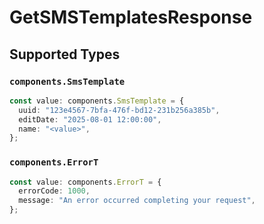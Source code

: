# GetSMSTemplatesResponse


## Supported Types

### `components.SmsTemplate`

```typescript
const value: components.SmsTemplate = {
  uuid: "123e4567-7bfa-476f-bd12-231b256a385b",
  editDate: "2025-08-01 12:00:00",
  name: "<value>",
};
```

### `components.ErrorT`

```typescript
const value: components.ErrorT = {
  errorCode: 1000,
  message: "An error occurred completing your request",
};
```

